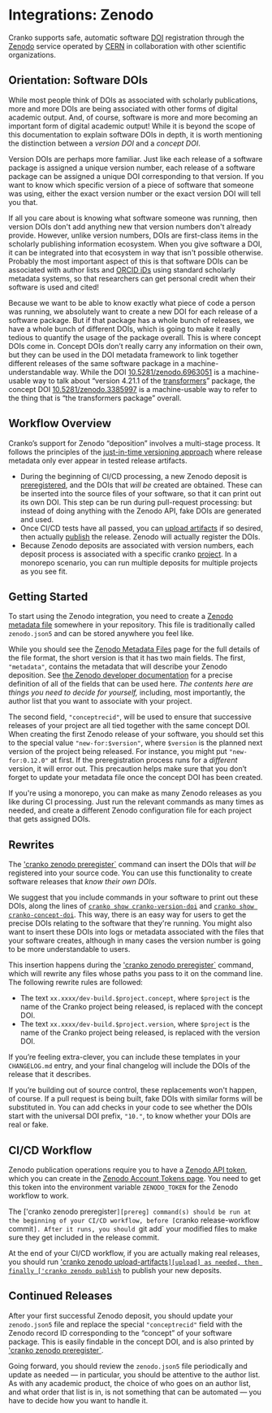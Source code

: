 # Integrations: Zenodo

Cranko supports safe, automatic software [DOI] registration through the [Zenodo]
service operated by [CERN] in collaboration with other scientific organizations.

[DOI]: https://www.doi.org/
[Zenodo]: https://zenodo.org/
[CERN]: https://home.cern/


## Orientation: Software DOIs

While most people think of DOIs as associated with scholarly publications, more
and more DOIs are being associated with other forms of digital academic output.
And, of course, software is more and more becoming an important form of digital
academic output! While it is beyond the scope of this documentation to explain
software DOIs in depth, it is worth mentioning the distinction between a
*version DOI* and a *concept DOI*.

Version DOIs are perhaps more familiar. Just like each release of a software
package is assigned a unique version number, each release of a software package
can be assigned a unique DOI corresponding to that version. If you want to know
which specific version of a piece of software that someone was using, either
the exact version number or the exact version DOI will tell you that.

If all you care about is knowing what software someone was running, then version
DOIs don't add anything new that version numbers don't already provide. However,
unlike version numbers, DOIs are first-class items in the scholarly publishing
information ecosystem. When you give software a DOI, it can be integrated into
that ecosystem in way that isn't possible otherwise. Probably the most important
aspect of this is that software DOIs can be associated with author lists and
[ORCID iDs](https://orcid.org/) using standard scholarly metadata systems, so
that researchers can get personal credit when their software is used and cited!

Because we want to be able to know exactly what piece of code a person was
running, we absolutely want to create a new DOI for each release of a software
package. But if that package has a whole bunch of releases, we have a whole
bunch of different DOIs, which is going to make it really tedious to quantify
the usage of the package overall. This is where concept DOIs come in. Concept
DOIs don’t really carry any information on their own, but they can be used in
the DOI metadata framework to link together different releases of the same
software package in a machine-understandable way. While the DOI
[10.5281/zenodo.6963051] is a machine-usable way to talk about “version 4.21.1
of the [transformers]” package, the concept DOI [10.5281/zenodo.3385997] is a
machine-usable way to refer to the thing that is “the transformers package”
overall.

[10.5281/zenodo.6963051]: https://doi.org/10.5281/zenodo.6963051
[transformers]: https://huggingface.co/transformers
[10.5281/zenodo.3385997]: https://doi.org/10.5281/zenodo.3385997


## Workflow Overview

Cranko’s support for Zenodo “deposition” involves a multi-stage process. It
follows the principles of the [just-in-time versioning approach][jitv] where
release metadata only ever appear in tested release artifacts.

[jitv]: ../jit-versioning/index.md

- During the beginning of CI/CD processing, a new Zenodo deposit is
  [preregistered][prereg], and the DOIs that *will be* created are obtained.
  These can be inserted into the source files of your software, so that it can
  print out its own DOI. This step can be run during pull-request processing:
  but instead of doing anything with the Zenodo API, fake DOIs are generated and
  used.
- Once CI/CD tests have all passed, you can [upload artifacts][upload] if so
  desired, then actually [publish] the release. Zenodo will actually register
  the DOIs.
- Because Zenodo deposits are associated with version numbers, each deposit
  process is associated with a specific cranko [project]. In a monorepo
  scenario, you can run multiple deposits for multiple projects as you see fit.

[prereg]: ../commands/cicd/zenodo-preregister.md
[upload]: ../commands/cicd/zenodo-upload-artifacts.md
[publish]: ../commands/cicd/zenodo-publish.md
[project]: ../concepts/projects.md

## Getting Started

To start using the Zenodo integration, you need to create a [Zenodo metadata
file][zmeta] somewhere in your repository. This file is traditionally called
`zenodo.json5` and can be stored anywhere you feel like.

[zmeta]: ../configuration/zenodo.md

While you should see the [Zenodo Metadata Files][zmeta] page for the full
details of the file format, the short version is that it has two main fields.
The first, `"metadata"`, contains the metadata that will describe your Zenodo
deposition. See [the Zenodo developer documentation][mdformat] for a precise
definition of all of the fields that can be used here. *The contents here are
things you need to decide for yourself,* including, most importantly, the author
list that you want to associate with your project.

[mdformat]: https://developers.zenodo.org/#deposit-metadata

The second field, `"conceptrecid"`, will be used to ensure that successive
releases of your project are all tied together with the same concept DOI. When
creating the first Zenodo release of your software, you should set this to the
special value `"new-for:$version"`, where `$version` is the planned next version
of the project being released. For instance, you might put `"new-for:0.12.0"` at
first. If the preregistration process runs for a *different* version, it will
error out. This precaution helps make sure that you don’t forget to update your
metadata file once the concept DOI has been created.

If you're using a monorepo, you can make as many Zenodo releases as you like
during CI processing. Just run the relevant commands as many times as needed,
and create a different Zenodo configuration file for each project that gets
assigned DOIs.


## Rewrites

The ['cranko zenodo preregister`][prereg] command can insert the DOIs that *will
be* registered into your source code. You can use this functionality to create
software releases that *know their own DOIs*.

We suggest that you include commands in your software to print out these DOIs,
along the lines of [`cranko show cranko-version-doi`] and [`cranko show
cranko-concept-doi`]. This way, there is an easy way for users to get the
precise DOIs relating to the software that they're running. You might also want
to insert these DOIs into logs or metadata associated with the files that your
software creates, although in many cases the version number is going to be more
understandable to users.

[`cranko show cranko-version-doi`]: ../commands/util/show.md#cranko-show-cranko-version-doi
[`cranko show cranko-concept-doi`]: ../commands/util/show.md#cranko-show-cranko-concept-doi

This insertion happens during the ['cranko zenodo preregister`][prereg] command,
which will rewrite any files whose paths you pass to it on the command line.
The following rewrite rules are followed:

- The text `xx.xxxx/dev-build.$project.concept`, where `$project` is the name of
  the Cranko project being released, is replaced with the concept DOI.
- The text `xx.xxxx/dev-build.$project.version`, where `$project` is the name of
  the Cranko project being released, is replaced with the version DOI.

If you’re feeling extra-clever, you can include these templates in your
`CHANGELOG.md` entry, and your final changelog will include the DOIs of the
release that it describes.

If you’re building out of source control, these replacements won't happen, of
course. If a pull request is being built, fake DOIs with similar forms will be
substituted in. You can add checks in your code to see whether the DOIs start
with the universal DOI prefix, `"10."`, to know whether your DOIs are real or
fake.


## CI/CD Workflow

Zenodo publication operations require you to have a [Zenodo API token][zdev],
which you can create in the [Zenodo Account Tokens page][ztok]. You need to get
this token into the environment variable `ZENODO_TOKEN` for the Zenodo workflow
to work.

[zdev]: https://developers.zenodo.org/
[ztok]: https://zenodo.org/account/settings/applications/tokens/new/

The ['cranko zenodo preregister`][prereg] command(s) should be run at the
beginning of your CI/CD workflow, before [`cranko release-workflow commit`].
After it runs, you should `git add` your modified files to make sure they get
included in the release commit.

[`cranko release-workflow commit`]: ./release-workflow-commit.md

At the end of your CI/CD workflow, if you are actually making real releases, you
should run ['cranko zenodo upload-artifacts`][upload] as needed, then finally
['cranko zenodo publish`][publish] to publish your new deposits.


## Continued Releases

After your first successful Zenodo deposit, you should update your
`zenodo.json5` file and replace the special `"conceptrecid"` field with the
Zenodo record ID corresponding to the “concept” of your software package. This
is easily findable in the concept DOI, and is also printed by
['cranko zenodo preregister`][prereg].

Going forward, you should review the `zenodo.json5` file periodically and update
as needed — in particular, you should be attentive to the author list. As with
any academic product, the choice of who goes on an author list, and what order
that list is in, is not something that can be automated — you have to decide how
you want to handle it.
